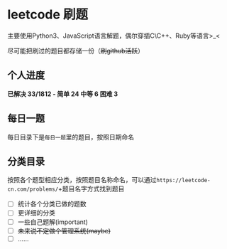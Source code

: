 # leetcode 刷题


主要使用Python3、JavaScript语言解题，偶尔穿插C\C++、Ruby等语言>_<

尽可能把刷过的题目都存储一份（~~刷github活跃~~）

## 个人进度

**已解决 33/1812 - 简单 24 中等 6 困难 3**

## 每日一题

每日目录下是`每日一题`里的题目，按照日期命名

## 分类目录

按照各个题型相应分类，按照题目名称命名，可以通过`https://leetcode-cn.com/problems/`+题目名字方式找到题目

- [ ] 统计各个分类已做的题数
- [ ] 更详细的分类
- [ ] 一些自己题解(important)
- [ ] ~~未来说不定做个管理系统(maybe)~~
- [ ] ......